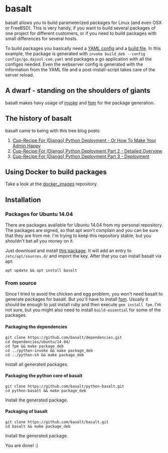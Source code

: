 # basalt

basalt allows you to build parameterized packages for Linux (and even OSX or FreeBSD). This is very handy, if you want to build several packages of one project for different customers, or if you need to build packages with small differences for several hosts.

To build packages you basically need a [YAML config](https://github.com/basalt/go-get-a-martini-bottle/blob/master/hello_martini/configs/go.dajool.com.yaml) and a [build file](https://github.com/basalt/go-get-a-martini-bottle/blob/master/hello_martini/tasks.py). In this example, the package is generated with `invoke build_deb --config configs/go.dajool.com.yaml` and packages a go application with all the configes needed. Even the webserver config is generated with the information from the YAML file and a post-install-script takes care of the server reload.

## A dwarf - standing on the shoulders of giants

basalt makes havy usage of [invoke](https://github.com/pyinvoke/invoke) and [fpm](https://github.com/jordansissel/fpm/wiki) for the package generation.

## The history of basalt

basalt came to being with this tree blog posts:

1. [Cup-Recipe For (Django) Python Deployment - Or How To Make Your Admin Happy](https://brejoc.com/cup-recipe-for-django-python-deployment-or-how-to-make-your-admin-happy/)
2. [Cup-Recipe For (Django) Python Deployment Part 2 - Detailed Overview](https://brejoc.com/cup-recipe-for-django-python-deployment-part-2-detailed-overview/)
3. [Cup-Recipe For (Django) Python Deployment Part 3 - Deployment](https://brejoc.com/cup-recipe-for-django-python-deployment-part-3-deployment/)

## Using Docker to build packages

Take a look at the [docker_images](https://github.com/basalt/docker_images/blob/master/README.md) repository.


## Installation

### Packages for Ubuntu 14.04

There are packages available for Ubuntu 14.04 from my personal repository. The packages are signed, so that apt won't complain and you can be sure that they are from me. I'm trying to keep this repository stable, but you shouldn't bet all you money on it.

Just download and install [this package](http://pelicanbay.de/pool/main/p/pelicanbay-apt-repository/pelicanbay-apt-repository_0.1_all.deb). It will add an entry to `/etc/apt/sources.d/` and import the key. After that you can install basalt via apt:

`apt update && apt install basalt`

### From source

Since I tried to avoid the chicken and egg problem, you won't need basalt to generate packages for basalt. But you'll have to install [fpm](https://github.com/jordansissel/fpm). Usually it should be enough to just install ruby and then execute `gem install fpm`. I'm not sure, but you might also need to install `build-essential` for some of the packages.

#### Packaging the dependencies

`git clone https://github.com/basalt/dependencies.git`  
`cd dependencies/ubuntu/14.04/`  
`cd fpm && make package_deb`  
`cd ../python-invoke && make package_deb`  
`cd ../python-sh && make package_deb`  

Install all generated packages.

#### Packaging the python core of basalt

`git clone https://github.com/basalt/python-basalt.git`  
`cd python-basalt && make package_deb` 

Install the generated package.

#### Packaging of basalt

`git clone https://github.com/basalt/basalt.git`  
`cd basalt && make package_deb`  

Install the generated package.

You are done! :)
